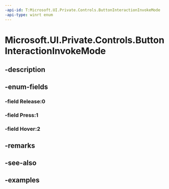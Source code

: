 ```yaml
---
-api-id: T:Microsoft.UI.Private.Controls.ButtonInteractionInvokeMode
-api-type: winrt enum
---
```


# Microsoft.UI.Private.Controls.ButtonInteractionInvokeMode

<!--
public enum ButtonInteractionInvokeMode
-->


## -description

## -enum-fields

### -field Release:0

### -field Press:1

### -field Hover:2

## -remarks

## -see-also

## -examples



